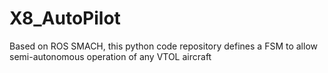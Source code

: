 X8_AutoPilot
============

Based on ROS SMACH, this python code repository defines a FSM to allow semi-autonomous operation of any VTOL aircraft
